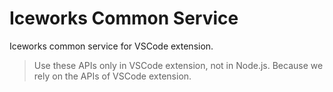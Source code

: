 # Iceworks Common Service

Iceworks common service for VSCode extension.

> Use these APIs only in VSCode extension, not in Node.js.
> Because we rely on the APIs of VSCode extension.
